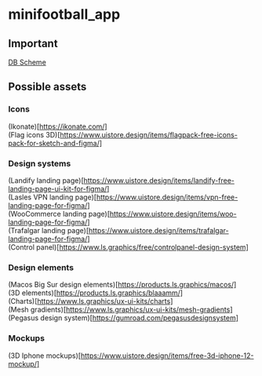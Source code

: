 # minifootball_app

## Important
[DB Scheme](https://drawsql.app/arteveldehogeschool/diagrams/minifootball-app)

## Possible assets

### Icons
(Ikonate)[https://ikonate.com/] <br>
(Flag icons 3D)[https://www.uistore.design/items/flagpack-free-icons-pack-for-sketch-and-figma/] <br>

### Design systems
(Landify landing page)[https://www.uistore.design/items/landify-free-landing-page-ui-kit-for-figma/] <br>
(Lasles VPN landing page)[https://www.uistore.design/items/vpn-free-landing-page-for-figma/] <br>
(WooCommerce landing page)[https://www.uistore.design/items/woo-landing-page-for-figma/] <br>
(Trafalgar landing page)[https://www.uistore.design/items/trafalgar-landing-page-for-figma/] <br>
(Control panel)[https://www.ls.graphics/free/controlpanel-design-system] <br>


### Design elements
(Macos Big Sur design elements)[https://products.ls.graphics/macos/] <br>
(3D elements)[https://products.ls.graphics/blaaamm/] <br>
(Charts)[https://www.ls.graphics/ux-ui-kits/charts] <br>
(Mesh gradients)[https://www.ls.graphics/ux-ui-kits/mesh-gradients] <br>
(Pegasus design system)[https://gumroad.com/pegasusdesignsystem] <br>


### Mockups
(3D Iphone mockups)[https://www.uistore.design/items/free-3d-iphone-12-mockup/] <br>